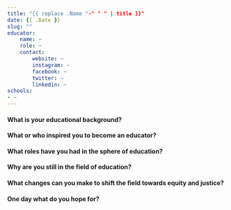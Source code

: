 ```yaml
---
title: "{{ replace .Name "-" " " | title }}"
date: {{ .Date }}
slug: ""
educator:
    name: ~
    role: ~
    contact:
        website: ~
        instagram: ~
        facebook: ~
        twitter: ~
        linkedin: ~
schools:
- ~
---
```


#### What is your educational background?

#### What or who inspired you to become an educator?

#### What roles have you had in the sphere of education?

#### Why are you still in the field of education?

#### What changes can you make to shift the field towards equity and justice?

#### One day what do you hope for?
